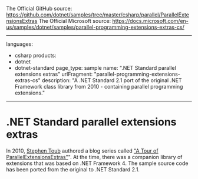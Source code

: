 The Official GitHub source: https://github.com/dotnet/samples/tree/master/csharp/parallel/ParallelExtensionsExtras
The Official Microsoft source: https://docs.microsoft.com/en-us/samples/dotnet/samples/parallel-programming-extensions-extras-cs/

---
languages:
- csharp
products:
- dotnet
- dotnet-standard
page_type: sample
name: ".NET Standard parallel extensions extras"
urlFragment: "parallel-programming-extensions-extras-cs"
description: "A .NET Standard 2.1 port of the original .NET Framework class library from 2010 - containing parallel programming extensions."
---

# .NET Standard parallel extensions extras

In 2010, [Stephen Toub](https://devblogs.microsoft.com/pfxteam/author/toub/) authored a blog series called ["A Tour of ParallelExtensionsExtras"](https://devblogs.microsoft.com/pfxteam/a-tour-of-parallelextensionsextras/)". At the time, there was a companion library of extensions that was based on .NET Framework 4. The sample source code has been ported from the original to .NET Standard 2.1.
